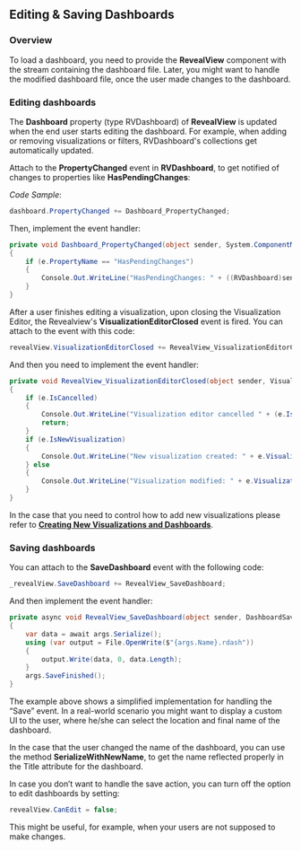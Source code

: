 ## Editing & Saving Dashboards

### Overview

To load a dashboard, you need to provide the __RevealView__ component with the stream containing the dashboard file. Later, you might want to handle the modified dashboard file, once the user made changes to the dashboard.

### Editing dashboards

The **Dashboard** property (type RVDashboard) of __RevealView__ is updated when the end user starts editing the dashboard. For example, when adding or removing visualizations or filters, RVDashboard's collections get automatically updated.

Attach to the **PropertyChanged** event in __RVDashboard__, to get notified of changes to properties like **HasPendingChanges**:

*Code Sample*:

``` csharp
dashboard.PropertyChanged += Dashboard_PropertyChanged;
```

Then, implement the event handler:

``` csharp
private void Dashboard_PropertyChanged(object sender, System.ComponentModel.PropertyChangedEventArgs e)
{
    if (e.PropertyName == "HasPendingChanges")
    {
        Console.Out.WriteLine("HasPendingChanges: " + ((RVDashboard)sender).HasPendingChanges);
    }
}
```

After a user finishes editing a visualization, upon closing the Visualization Editor, the Revealview's __VisualizationEditorClosed__ event is fired.
You can attach to the event with this code:

``` csharp
revealView.VisualizationEditorClosed += RevealView_VisualizationEditorClosed;
```

And then you need to implement the event handler:

``` csharp
private void RevealView_VisualizationEditorClosed(object sender, VisualizationEditorClosedEventArgs e)
{
    if (e.IsCancelled)
    {
        Console.Out.WriteLine("Visualization editor cancelled " + (e.IsNewVisualization ? "creating a new visualization" : "editing " + e.Visualization.Title));
        return;
    }
    if (e.IsNewVisualization)
    {
        Console.Out.WriteLine("New visualization created: " + e.Visualization.Title);
    } else
    {
        Console.Out.WriteLine("Visualization modified: " + e.Visualization.Title);
    }
}
```

In the case that you need to control how to add new visualizations please refer to [**Creating New Visualizations and Dashboards**](~/en/developer/desktop-sdk/using-the-desktop-sdk/creating-visualizations-dashboards.md).


### Saving dashboards

You can attach to the __SaveDashboard__ event with the following code:

``` csharp
_revealView.SaveDashboard += RevealView_SaveDashboard;
```

And then implement the event handler:

``` csharp
private async void RevealView_SaveDashboard(object sender, DashboardSaveEventArgs args)
{
    var data = await args.Serialize();
    using (var output = File.OpenWrite($"{args.Name}.rdash"))
    {
        output.Write(data, 0, data.Length);
    }
    args.SaveFinished();
}
```

The example above shows a simplified implementation for handling the “Save” event. In a real-world scenario you might want to display a custom UI to the user, where he/she can select the location and final name of the dashboard.

In the case that the user changed the name of the dashboard, you can use the method __SerializeWithNewName__, to get the name reflected properly in the Title attribute for the dashboard.

In case you don’t want to handle the save action, you can turn off the option to edit dashboards by setting:

``` csharp
revealView.CanEdit = false;
```

This might be useful, for example, when your users are not supposed to make changes.
